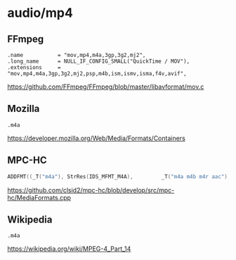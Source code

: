 # audio/mp4

## FFmpeg

~~~
.name           = "mov,mp4,m4a,3gp,3g2,mj2",
.long_name      = NULL_IF_CONFIG_SMALL("QuickTime / MOV"),
.extensions     = "mov,mp4,m4a,3gp,3g2,mj2,psp,m4b,ism,ismv,isma,f4v,avif",
~~~

https://github.com/FFmpeg/FFmpeg/blob/master/libavformat/mov.c

## Mozilla

~~~
.m4a
~~~

https://developer.mozilla.org/Web/Media/Formats/Containers

## MPC-HC

~~~cpp
ADDFMT((_T("m4a"), StrRes(IDS_MFMT_M4A),         _T("m4a m4b m4r aac"), true));
~~~

https://github.com/clsid2/mpc-hc/blob/develop/src/mpc-hc/MediaFormats.cpp

## Wikipedia

~~~
.m4a
~~~

<https://wikipedia.org/wiki/MPEG-4_Part_14>
